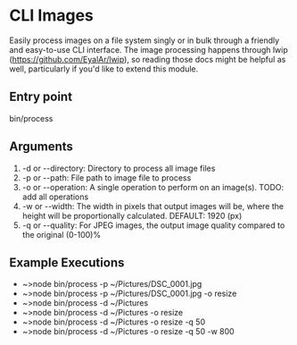# CLI Images

Easily process images on a file system singly or in bulk through
a friendly and easy-to-use CLI interface. The image processing happens
through lwip (https://github.com/EyalAr/lwip), so reading those docs
might be helpful as well, particularly if you'd like to extend this
module.

## Entry point

bin/process

## Arguments

1. -d or --directory: Directory to process all image files
2. -p or --path: File path to image file to process
3. -o or --operation: A single operation to perform on an image(s). TODO: add all operations
4. -w or --width: The width in pixels that output images will be, where the height will be proportionally calculated. DEFAULT: 1920 (px)
5. -q or --quality: For JPEG images, the output image quality compared to the original (0-100)%

## Example Executions

- ~>node bin/process -p ~/Pictures/DSC_0001.jpg
- ~>node bin/process -p ~/Pictures/DSC_0001.jpg -o resize
- ~>node bin/process -d ~/Pictures
- ~>node bin/process -d ~/Pictures -o resize
- ~>node bin/process -d ~/Pictures -o resize -q 50
- ~>node bin/process -d ~/Pictures -o resize -q 50 -w 800
